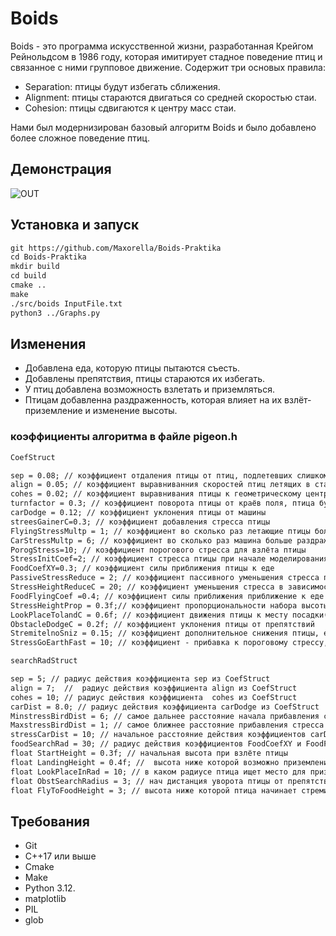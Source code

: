 # Boids
Boids - это программа искусственной жизни, разработанная Крейгом Рейнольдсом в 1986 году, которая имитирует стадное поведение птиц и связанное с ними групповое движение.
Содержит три основых правила:
- Separation: птицы будут избегать сближения.
- Alignment: птицы стараются двигаться со средней скоростью стаи.
- Cohesion: птицы сдвигаются к центру масс стаи.

Нами был модернизирован базовый алгоритм Boids и было добавлено более сложное поведение птиц.
## Демонстрация

![OUT](https://github.com/Maxorella/Boids-Praktika/assets/90093089/9c025d3d-faa4-422e-9eb8-2995be086a71)

## Установка и запуск
```html
git https://github.com/Maxorella/Boids-Praktika
cd Boids-Praktika
mkdir build
cd build
cmake ..
make
./src/boids InputFile.txt
python3 ../Graphs.py
```
## Изменения
- Добавлена еда, которую птицы пытаются съесть.
- Добавлены препятствия, птицы стараются их избегать.
- У птиц добавлена возможность взлетать и приземляться.
- Птицам добавленна раздраженность, которая влияет на их взлёт-приземление и изменение высоты.
### коэффициенты алгоритма в файле pigeon.h
```html
CoefStruct

sep = 0.08; // коэффициент отдаления птицы от птиц, подлетевших слишком близко друг к другу
align = 0.05; // коэффициент выравниванния скоростей птиц летящих в стае (стремятся лететь с одной скоростью в 1 направлении)
cohes = 0.02; // коэффициент выравнивания птицы к геометрическому центру стаи
turnfactor = 0.3; // коэффициент поворота птицы от краёв поля, птица будет разворачиваться и стремиться обратно в поле
carDodge = 0.12; // коэффициент уклонения птицы от машины
streesGainerC=0.3; // коэффициент добавления стресса птицы
FlyingStressMultp = 1; // коэффициент во сколько раз летающие птицы больше раздражают
CarStressMultp = 6; // коэффициент во сколько раз машина больше раздражает птиц
PorogStress=10; // коэффициент порогового стресса для взлёта птицы
StressInitCoef=2; // коэффициент стресса птицы при начале моделирования(стресс птицы будет StressInitCoef*height, где height - начальная высота птицы)
FoodCoefXY=0.3; // коэффициент силы приближения птицы к еде
PassiveStressReduce = 2; // коэффициент пассивного уменьшения стресса птицы
StressHeightReduceC = 20; // коэффициент уменьшения стресса в зависимости от высоты полёта птицы (выше летит - быстрее успокаивается => начинает снижаться)
FoodFlyingCoef =0.4; // коэффициент силы приближения приближение к еде в полёте
StressHeightProp = 0.3f;// коэффициент пропорциональности набора высоты птицы от изменения стресса(стресс уменьшается -> птица снижается, увеличивается -> набирает высоту)
LookPlaceTolandC = 0.6f; // коэффициент движения птицы к месту посадки(от геометрического центра сидящих птиц в радиусе LookPlaceInRad
ObstacleDodgeC = 0.2f; // коэффициент уклонения птицы от препятствий
StremitelnoSniz = 0.15; // коэффициент дополнительное снижения птицы, если стресс птицы ниже PorogStress+StressGoEarthFast
StressGoEarthFast = 10; // коэффициент - прибавка к пороговому стрессу, чтобы начать быстрое снижение

searchRadStruct

sep = 5; // радиус действия коэффициента sep из CoefStruct
align = 7;  //  радиус действия коэффициента align из CoefStruct
cohes = 10; // радиус действия коэффициента  cohes из CoefStruct
carDist = 8.0; // радиус действия коэффициента carDodge из CoefStruct
MinstressBirdDist = 6; // самое дальнее расстояние начала прибавления стресса от других птиц (прибавление стресса прямопропорционально расстоянию между птицами, на расстоянии MaxstressBirdDist и ближе прибавление стресса больше
MaxstressBirdDist = 1; // самое ближнее расстояние прибавления стресса
stressCarDist = 10; // начальное расстояние действия коэффициентов carDodge и CarStressMultp
foodSearchRad = 30; // радиус действия коэффициентов FoodCoefXY и FoodFlyingCoef
float StartHeight = 0.3f; // начальная высота при взлёте птицы
float LandingHeight = 0.4f; //  высота ниже которой возможно приземление
float LookPlaceInRad = 10; // в каком радиусе птица ищет место для приземления
float ObstSearchRadius = 3; // нач дистанция уворота птицы от препятствий
float FlyToFoodHeight = 3; // высота ниже которой птица начинает стремится к еде
```
## Требования
- Git
- C++17 или выше
- Cmake
- Make
- Python 3.12.
- matplotlib
- PIL
- glob
